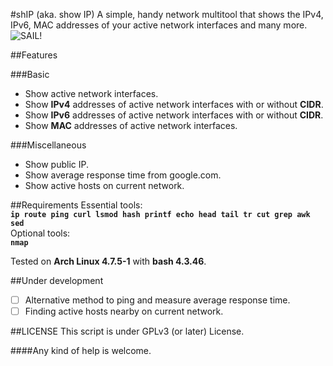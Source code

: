 #shIP (aka. show IP)
A simple, handy network multitool that shows the IPv4, IPv6, MAC addresses of your active network interfaces and many more.<br/>
<img src="https://raw.githubusercontent.com/xtonousou/shIP/master/imgs/head.png" title="SAIL!"/>

##Features

###Basic
- Show active network interfaces.<br/>
- Show **IPv4** addresses of active network interfaces with or without **CIDR**.<br/>
- Show **IPv6** addresses of active network interfaces with or without **CIDR**.<br/>
- Show **MAC** addresses of active network interfaces.<br/>

###Miscellaneous
- Show public IP.<br/>
- Show average response time from google.com.</br>
- Show active hosts on current network.</br>

##Requirements
Essential tools:</br>
**```ip route ping curl lsmod hash printf echo head tail tr cut grep awk sed```**</br>
Optional tools:</br>
**```nmap```**</br>

Tested on **Arch Linux 4.7.5-1** with **bash 4.3.46**.

##Under development
- [ ] Alternative method to ping and measure average response time.
- [ ] Finding active hosts nearby on current network.

##LICENSE
This script is under GPLv3 (or later) License.</br>

####Any kind of help is welcome.</br>
